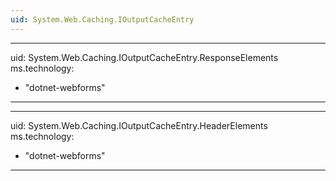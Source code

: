 ```yaml
---
uid: System.Web.Caching.IOutputCacheEntry
---
```


---
uid: System.Web.Caching.IOutputCacheEntry.ResponseElements
ms.technology: 
  - "dotnet-webforms"
---

---
uid: System.Web.Caching.IOutputCacheEntry.HeaderElements
ms.technology: 
  - "dotnet-webforms"
---
